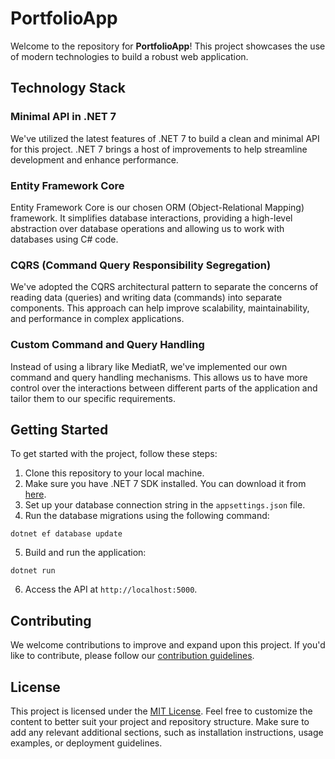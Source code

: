 # PortfolioApp

Welcome to the repository for **PortfolioApp**! This project showcases the use of modern technologies to build a robust web application.

## Technology Stack

### Minimal API in .NET 7
We've utilized the latest features of .NET 7 to build a clean and minimal API for this project. .NET 7 brings a host of improvements to help streamline development and enhance performance.

### Entity Framework Core
Entity Framework Core is our chosen ORM (Object-Relational Mapping) framework. It simplifies database interactions, providing a high-level abstraction over database operations and allowing us to work with databases using C# code.

### CQRS (Command Query Responsibility Segregation)
We've adopted the CQRS architectural pattern to separate the concerns of reading data (queries) and writing data (commands) into separate components. This approach can help improve scalability, maintainability, and performance in complex applications.

### Custom Command and Query Handling
Instead of using a library like MediatR, we've implemented our own command and query handling mechanisms. This allows us to have more control over the interactions between different parts of the application and tailor them to our specific requirements.

## Getting Started

To get started with the project, follow these steps:

1. Clone this repository to your local machine.
2. Make sure you have .NET 7 SDK installed. You can download it from [here](https://dotnet.microsoft.com/download/dotnet/7.0).
3. Set up your database connection string in the `appsettings.json` file.
4. Run the database migrations using the following command:

`dotnet ef database update`

5. Build and run the application:

`dotnet run`

6. Access the API at `http://localhost:5000`.

## Contributing

We welcome contributions to improve and expand upon this project. If you'd like to contribute, please follow our [contribution guidelines](CONTRIBUTING.md).

## License

This project is licensed under the [MIT License](LICENSE).
Feel free to customize the content to better suit your project and repository structure. Make sure to add any relevant additional sections, such as installation instructions, usage examples, or deployment guidelines.






